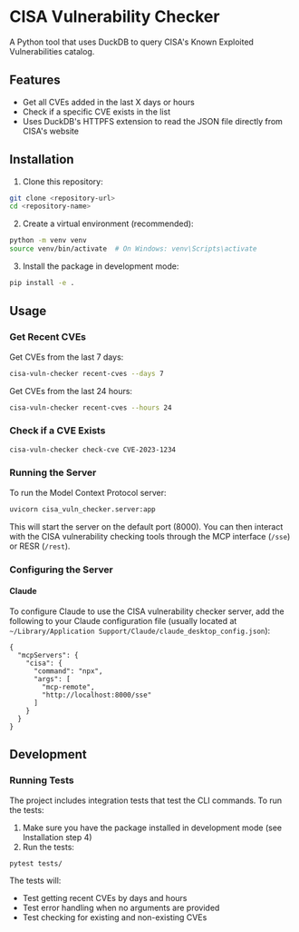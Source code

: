 # CISA Vulnerability Checker

A Python tool that uses DuckDB to query CISA's Known Exploited Vulnerabilities catalog.

## Features

- Get all CVEs added in the last X days or hours
- Check if a specific CVE exists in the list
- Uses DuckDB's HTTPFS extension to read the JSON file directly from CISA's website

## Installation

1. Clone this repository:
```bash
git clone <repository-url>
cd <repository-name>
```

2. Create a virtual environment (recommended):
```bash
python -m venv venv
source venv/bin/activate  # On Windows: venv\Scripts\activate
```

3. Install the package in development mode:
```bash
pip install -e .
```

## Usage

### Get Recent CVEs

Get CVEs from the last 7 days:
```bash
cisa-vuln-checker recent-cves --days 7
```

Get CVEs from the last 24 hours:
```bash
cisa-vuln-checker recent-cves --hours 24
```

### Check if a CVE Exists

```bash
cisa-vuln-checker check-cve CVE-2023-1234
```

### Running the Server

To run the Model Context Protocol server:

```bash
uvicorn cisa_vuln_checker.server:app
```

This will start the server on the default port (8000). You can then interact with the CISA vulnerability checking tools through the MCP interface (`/sse`) or RESR (`/rest`).

### Configuring the Server
#### Claude
To configure Claude to use the CISA vulnerability checker server, add the following to your Claude configuration file (usually located at `~/Library/Application Support/Claude/claude_desktop_config.json`):

```
{
  "mcpServers": {
    "cisa": {
      "command": "npx",
      "args": [
        "mcp-remote",
        "http://localhost:8000/sse"
      ]
    }
  }
} 
```

## Development

### Running Tests

The project includes integration tests that test the CLI commands. To run the tests:

1. Make sure you have the package installed in development mode (see Installation step 4)
2. Run the tests:
```bash
pytest tests/
```

The tests will:
- Test getting recent CVEs by days and hours
- Test error handling when no arguments are provided
- Test checking for existing and non-existing CVEs